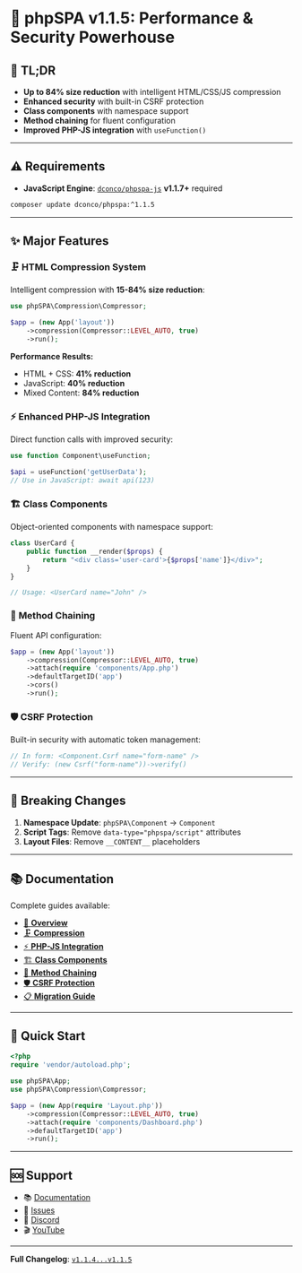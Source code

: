 # 🚀 phpSPA v1.1.5: Performance & Security Powerhouse

## 🎯 **TL;DR**
- **Up to 84% size reduction** with intelligent HTML/CSS/JS compression
- **Enhanced security** with built-in CSRF protection  
- **Class components** with namespace support
- **Method chaining** for fluent configuration
- **Improved PHP-JS integration** with `useFunction()`

---

## ⚠️ **Requirements**
- **JavaScript Engine**: [`dconco/phpspa-js`](https://github.com/dconco/phpspa-js) **v1.1.7+** required

```bash
composer update dconco/phpspa:^1.1.5
```

---

## ✨ **Major Features**

### 🗜️ **HTML Compression System**
Intelligent compression with **15-84% size reduction**:

```php
use phpSPA\Compression\Compressor;

$app = (new App('layout'))
    ->compression(Compressor::LEVEL_AUTO, true)
    ->run();
```

**Performance Results:**
- HTML + CSS: **41% reduction**
- JavaScript: **40% reduction**  
- Mixed Content: **84% reduction**

### ⚡ **Enhanced PHP-JS Integration**
Direct function calls with improved security:

```php
use function Component\useFunction;

$api = useFunction('getUserData');
// Use in JavaScript: await api(123)
```

### 🏗️ **Class Components**
Object-oriented components with namespace support:

```php
class UserCard {
    public function __render($props) {
        return "<div class='user-card'>{$props['name']}</div>";
    }
}

// Usage: <UserCard name="John" />
```

### 🔗 **Method Chaining**
Fluent API configuration:

```php
$app = (new App('layout'))
    ->compression(Compressor::LEVEL_AUTO, true)
    ->attach(require 'components/App.php')
    ->defaultTargetID('app')
    ->cors()
    ->run();
```

### 🛡️ **CSRF Protection**
Built-in security with automatic token management:

```php
// In form: <Component.Csrf name="form-name" />
// Verify: (new Csrf("form-name"))->verify()
```

---

## 🔄 **Breaking Changes**

1. **Namespace Update**: `phpSPA\Component` → `Component`
2. **Script Tags**: Remove `data-type="phpspa/script"` attributes
3. **Layout Files**: Remove `__CONTENT__` placeholders

---

## 📚 **Documentation**

Complete guides available:
- [📖 **Overview**](https://phpspa.readthedocs.io/en/latest/v1.1.5/)
- [🗜️ **Compression**](https://phpspa.readthedocs.io/en/latest/v1.1.5/1-compression-system/)
- [⚡ **PHP-JS Integration**](https://phpspa.readthedocs.io/en/latest/v1.1.5/2-php-js-integration/)
- [🏗️ **Class Components**](https://phpspa.readthedocs.io/en/latest/v1.1.5/3-class-components/)
- [🔗 **Method Chaining**](https://phpspa.readthedocs.io/en/latest/v1.1.5/4-method-chaining/)
- [🛡️ **CSRF Protection**](https://phpspa.readthedocs.io/en/latest/v1.1.5/5-csrf-protection/)
- [📋 **Migration Guide**](https://phpspa.readthedocs.io/en/latest/v1.1.5/6-migration-guide/)

---

## 🚀 **Quick Start**

```php
<?php
require 'vendor/autoload.php';

use phpSPA\App;
use phpSPA\Compression\Compressor;

$app = (new App(require 'Layout.php'))
    ->compression(Compressor::LEVEL_AUTO, true)
    ->attach(require 'components/Dashboard.php')
    ->defaultTargetID('app')
    ->run();
```

---

## 🆘 **Support**

- 📚 [Documentation](https://phpspa.readthedocs.io)
- 🐛 [Issues](https://github.com/dconco/phpspa/issues)
- 💬 [Discord](https://discord.gg/FeVQs73C)
- 🎬 [YouTube](https://youtube.com/@daveconco)

---

**Full Changelog**: [`v1.1.4...v1.1.5`](https://github.com/dconco/phpspa/compare/v1.1.4...v1.1.5)
